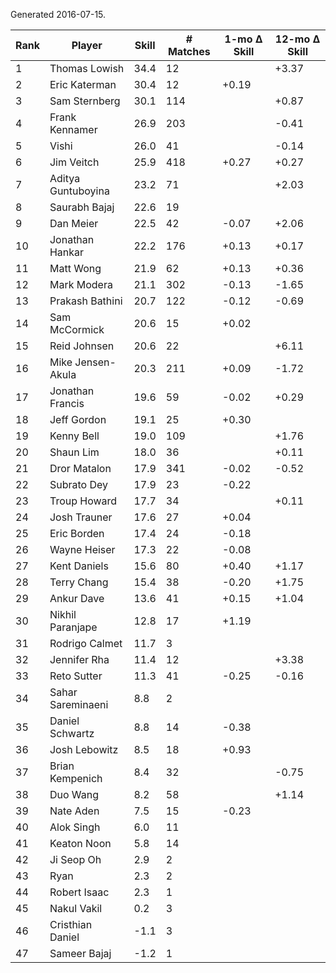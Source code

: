 Generated 2016-07-15.

| Rank | Player             | Skill | # Matches | 1-mo Δ Skill | 12-mo Δ Skill |
|------|--------------------|-------|-----------|--------------|---------------|
|    1 | Thomas Lowish      |  34.4 |        12 |              |         +3.37 |
|    2 | Eric Katerman      |  30.4 |        12 |        +0.19 |               |
|    3 | Sam Sternberg      |  30.1 |       114 |              |         +0.87 |
|    4 | Frank Kennamer     |  26.9 |       203 |              |         -0.41 |
|    5 | Vishi              |  26.0 |        41 |              |         -0.14 |
|    6 | Jim Veitch         |  25.9 |       418 |        +0.27 |         +0.27 |
|    7 | Aditya Guntuboyina |  23.2 |        71 |              |         +2.03 |
|    8 | Saurabh Bajaj      |  22.6 |        19 |              |               |
|    9 | Dan Meier          |  22.5 |        42 |        -0.07 |         +2.06 |
|   10 | Jonathan Hankar    |  22.2 |       176 |        +0.13 |         +0.17 |
|   11 | Matt Wong          |  21.9 |        62 |        +0.13 |         +0.36 |
|   12 | Mark Modera        |  21.1 |       302 |        -0.13 |         -1.65 |
|   13 | Prakash Bathini    |  20.7 |       122 |        -0.12 |         -0.69 |
|   14 | Sam McCormick      |  20.6 |        15 |        +0.02 |               |
|   15 | Reid Johnsen       |  20.6 |        22 |              |         +6.11 |
|   16 | Mike Jensen-Akula  |  20.3 |       211 |        +0.09 |         -1.72 |
|   17 | Jonathan Francis   |  19.6 |        59 |        -0.02 |         +0.29 |
|   18 | Jeff Gordon        |  19.1 |        25 |        +0.30 |               |
|   19 | Kenny Bell         |  19.0 |       109 |              |         +1.76 |
|   20 | Shaun Lim          |  18.0 |        36 |              |         +0.11 |
|   21 | Dror Matalon       |  17.9 |       341 |        -0.02 |         -0.52 |
|   22 | Subrato Dey        |  17.9 |        23 |        -0.22 |               |
|   23 | Troup Howard       |  17.7 |        34 |              |         +0.11 |
|   24 | Josh Trauner       |  17.6 |        27 |        +0.04 |               |
|   25 | Eric Borden        |  17.4 |        24 |        -0.18 |               |
|   26 | Wayne Heiser       |  17.3 |        22 |        -0.08 |               |
|   27 | Kent Daniels       |  15.6 |        80 |        +0.40 |         +1.17 |
|   28 | Terry Chang        |  15.4 |        38 |        -0.20 |         +1.75 |
|   29 | Ankur Dave         |  13.6 |        41 |        +0.15 |         +1.04 |
|   30 | Nikhil Paranjape   |  12.8 |        17 |        +1.19 |               |
|   31 | Rodrigo Calmet     |  11.7 |         3 |              |               |
|   32 | Jennifer Rha       |  11.4 |        12 |              |         +3.38 |
|   33 | Reto Sutter        |  11.3 |        41 |        -0.25 |         -0.16 |
|   34 | Sahar Sareminaeni  |   8.8 |         2 |              |               |
|   35 | Daniel Schwartz    |   8.8 |        14 |        -0.38 |               |
|   36 | Josh Lebowitz      |   8.5 |        18 |        +0.93 |               |
|   37 | Brian Kempenich    |   8.4 |        32 |              |         -0.75 |
|   38 | Duo Wang           |   8.2 |        58 |              |         +1.14 |
|   39 | Nate Aden          |   7.5 |        15 |        -0.23 |               |
|   40 | Alok Singh         |   6.0 |        11 |              |               |
|   41 | Keaton Noon        |   5.8 |        14 |              |               |
|   42 | Ji Seop Oh         |   2.9 |         2 |              |               |
|   43 | Ryan               |   2.3 |         2 |              |               |
|   44 | Robert Isaac       |   2.3 |         1 |              |               |
|   45 | Nakul Vakil        |   0.2 |         3 |              |               |
|   46 | Cristhian Daniel   |  -1.1 |         3 |              |               |
|   47 | Sameer Bajaj       |  -1.2 |         1 |              |               |